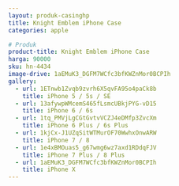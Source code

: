 ```yaml
---
layout: produk-casinghp
title: Knight Emblem iPhone Case
categories: apple

# Produk
product-title: Knight Emblem iPhone Case
harga: 90000
sku: hn-4434
image-drive: 1aEMuK3_DGFM7WCfc3bfKWZnMor0BCPIh
gallery:
  - url: 1ETnwb1Zvqb9zvrh6X5qvFA95o4paCk8b
    title: iPhone 5 / 5s / SE
  - url: 13afywpWMcemS465fLsmcUBkjPYG-vD15
    title: iPhone 6 / 6s
  - url: 1tq_PMVjLgCGtGvtvVCZJ4eDMfp3ZvcXm
    title: iPhone 6 Plus / 6s Plus
  - url: 1kjCx-J1UZqSitWTMurOF70WwhxOnwARW
    title: iPhone 7 / 8
  - url: 1e4xBMOuas5_g67wmg6wz7axd1RDdqFJV
    title: iPhone 7 Plus / 8 Plus
  - url: 1aEMuK3_DGFM7WCfc3bfKWZnMor0BCPIh
    title: iPhone X
---
```

